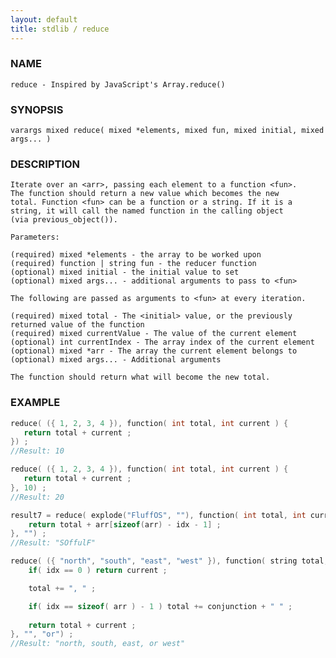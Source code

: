 ```yaml
---
layout: default
title: stdlib / reduce
---
```


### NAME

    reduce - Inspired by JavaScript's Array.reduce()

### SYNOPSIS

    varargs mixed reduce( mixed *elements, mixed fun, mixed initial, mixed args... )

### DESCRIPTION

    Iterate over an <arr>, passing each element to a function <fun>.
    The function should return a new value which becomes the new
    total. Function <fun> can be a function or a string. If it is a
    string, it will call the named function in the calling object
    (via previous_object()).

    Parameters:

    (required) mixed *elements - the array to be worked upon
    (required) function | string fun - the reducer function
    (optional) mixed initial - the initial value to set
    (optional) mixed args... - additional arguments to pass to <fun>

    The following are passed as arguments to <fun> at every iteration.

    (required) mixed total - The <initial> value, or the previously returned value of the function
    (required) mixed currentValue - The value of the current element
    (optional) int currentIndex - The array index of the current element
    (optional) mixed *arr - The array the current element belongs to
    (optional) mixed args... - Additional arguments

    The function should return what will become the new total.

### EXAMPLE

```C
reduce( ({ 1, 2, 3, 4 }), function( int total, int current ) {
   return total + current ;
}) ;
//Result: 10
````
```C
reduce( ({ 1, 2, 3, 4 }), function( int total, int current ) {
   return total + current ;
}, 10) ;
//Result: 20
````

```C
result7 = reduce( explode("FluffOS", ""), function( int total, int current, int idx, int* arr ) {
    return total + arr[sizeof(arr) - idx - 1] ;
}, "") ;
//Result: "SOffulF"
```

```C
reduce( ({ "north", "south", "east", "west" }), function( string total, string current, int idx, string* arr, string conjunction ) {
    if( idx == 0 ) return current ;

    total += ", " ;

    if( idx == sizeof( arr ) - 1 ) total += conjunction + " " ;
    
    return total + current ;
}, "", "or") ;
//Result: "north, south, east, or west"
```
